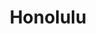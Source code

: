 ---
title: Honolulu
crosslinks:
- autotldr
- grilledcheese
- Oahu
- Hawaii
- HawaiiGardening
- vexillology
- environment
- explainlikeimfive
- hawaii
---